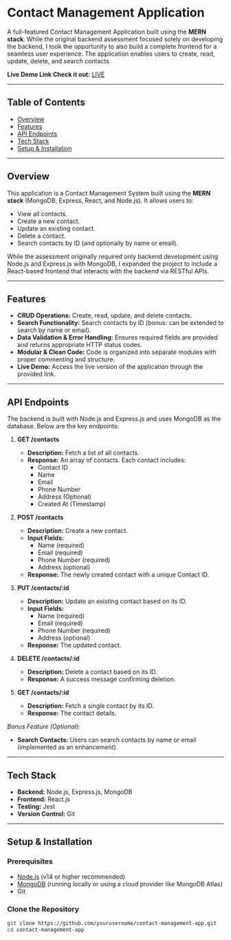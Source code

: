 # Contact Management Application

A full-featured Contact Management Application built using the **MERN stack**. While the original backend assessment focused solely on developing the backend, I took the opportunity to also build a complete frontend for a seamless user experience. The application enables users to create, read, update, delete, and search contacts.

**Live Demo Link Check it out:** [LIVE](https://contact-management-frontend-xi.vercel.app/)

---

## Table of Contents

- [Overview](#overview)
- [Features](#features)
- [API Endpoints](#api-endpoints)
- [Tech Stack](#tech-stack)
- [Setup & Installation](#setup--installation)

---

## Overview

This application is a Contact Management System built using the **MERN stack** (MongoDB, Express, React, and Node.js). It allows users to:
- View all contacts.
- Create a new contact.
- Update an existing contact.
- Delete a contact.
- Search contacts by ID (and optionally by name or email).

While the assessment originally required only backend development using Node.js and Express.js with MongoDB, I expanded the project to include a React-based frontend that interacts with the backend via RESTful APIs.

---

## Features

- **CRUD Operations:** Create, read, update, and delete contacts.
- **Search Functionality:** Search contacts by ID (bonus: can be extended to search by name or email).
- **Data Validation & Error Handling:** Ensures required fields are provided and returns appropriate HTTP status codes.
- **Modular & Clean Code:** Code is organized into separate modules with proper commenting and structure.
- **Live Demo:** Access the live version of the application through the provided link.

---

## API Endpoints

The backend is built with Node.js and Express.js and uses MongoDB as the database. Below are the key endpoints:

1. **GET /contacts**
   - **Description:** Fetch a list of all contacts.
   - **Response:** An array of contacts. Each contact includes:
     - Contact ID
     - Name
     - Email
     - Phone Number
     - Address (Optional)
     - Created At (Timestamp)

2. **POST /contacts**
   - **Description:** Create a new contact.
   - **Input Fields:**
     - Name (required)
     - Email (required)
     - Phone Number (required)
     - Address (optional)
   - **Response:** The newly created contact with a unique Contact ID.

3. **PUT /contacts/:id**
   - **Description:** Update an existing contact based on its ID.
   - **Input Fields:**
     - Name (required)
     - Email (required)
     - Phone Number (required)
     - Address (optional)
   - **Response:** The updated contact.

4. **DELETE /contacts/:id**
   - **Description:** Delete a contact based on its ID.
   - **Response:** A success message confirming deletion.

5. **GET /contacts/:id**
   - **Description:** Fetch a single contact by its ID.
   - **Response:** The contact details.

*Bonus Feature (Optional):*  
- **Search Contacts:** Users can search contacts by name or email (implemented as an enhancement).

---

## Tech Stack

- **Backend:** Node.js, Express.js, MongoDB
- **Frontend:** React.js
- **Testing:** Jest
- **Version Control:** Git

---

## Setup & Installation

### Prerequisites
- [Node.js](https://nodejs.org/) (v14 or higher recommended)
- [MongoDB](https://www.mongodb.com/) (running locally or using a cloud provider like MongoDB Atlas)
- Git

### Clone the Repository
```bash
git clone https://github.com/yourusername/contact-management-app.git
cd contact-management-app
